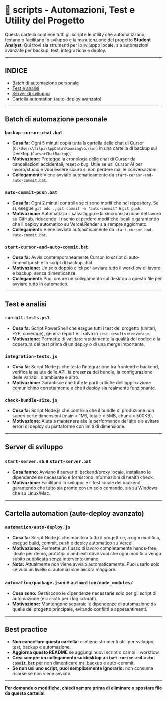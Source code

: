 # 📂 scripts - Automazioni, Test e Utility del Progetto

Questa cartella contiene tutti gli script e le utility che automatizzano, testano o facilitano lo sviluppo e la manutenzione del progetto **Student Analyst**. Qui trovi sia strumenti per lo sviluppo locale, sia automazioni avanzate per backup, test, integrazione e deploy.

---

## INDICE
- [Batch di automazione personale](#batch-di-automazione-personale)
- [Test e analisi](#test-e-analisi)
- [Server di sviluppo](#server-di-sviluppo)
- [Cartella automation (auto-deploy avanzato)](#cartella-automation-auto-deploy-avanzato)

---

## Batch di automazione personale

### `backup-cursor-chat.bat`
- **Cosa fa:** Ogni 5 minuti copia tutta la cartella delle chat di Cursor (`C:\Users\filpi\AppData\Roaming\Cursor`) in una cartella di backup sul Desktop (`CursorChatBackup`).
- **Motivazione:** Protegge la cronologia delle chat di Cursor da cancellazioni accidentali, reset o bug. Utile se usi Cursor AI per lavoro/studio e vuoi essere sicuro di non perdere mai le conversazioni.
- **Collegamenti:** Viene avviato automaticamente da `start-cursor-and-auto-commit.bat`.

### `auto-commit-push.bat`
- **Cosa fa:** Ogni 2 minuti controlla se ci sono modifiche nel repository. Se sì, esegue `git add .`, `git commit -m "auto-commit"` e `git push`.
- **Motivazione:** Automatizza il salvataggio e la sincronizzazione del lavoro su GitHub, riducendo il rischio di perdere modifiche locali e garantendo che il deploy automatico su Vercel/Render sia sempre aggiornato.
- **Collegamenti:** Viene avviato automaticamente da `start-cursor-and-auto-commit.bat`.

### `start-cursor-and-auto-commit.bat`
- **Cosa fa:** Avvia contemporaneamente Cursor, lo script di auto-commit/push e lo script di backup chat.
- **Motivazione:** Un solo doppio click per avviare tutto il workflow di lavoro e backup, senza dimenticanze.
- **Collegamenti:** Puoi creare un collegamento sul desktop a questo file per avviare tutto in automatico.

---

## Test e analisi

### `run-all-tests.ps1`
- **Cosa fa:** Script PowerShell che esegue tutti i test del progetto (unitari, E2E, coverage), genera report e li salva in `test-results` e `coverage`.
- **Motivazione:** Permette di validare rapidamente la qualità del codice e la copertura dei test prima di un deploy o di una merge importante.

### `integration-tests.js`
- **Cosa fa:** Script Node.js che testa l'integrazione tra frontend e backend, verifica la salute delle API, la presenza dei bundle, la configurazione delle variabili d'ambiente e altro.
- **Motivazione:** Garantisce che tutte le parti critiche dell'applicazione comunichino correttamente e che il deploy sia realmente funzionante.

### `check-bundle-size.js`
- **Cosa fa:** Script Node.js che controlla che il bundle di produzione non superi certe dimensioni (main < 1MB, totale < 5MB, chunk < 500KB).
- **Motivazione:** Aiuta a mantenere alte le performance del sito e a evitare errori di deploy su piattaforme con limiti di dimensione.

---

## Server di sviluppo

### `start-server.sh` e `start-server.bat`
- **Cosa fanno:** Avviano il server di backend/proxy locale, installano le dipendenze se necessario e forniscono informazioni di health check.
- **Motivazione:** Facilitano lo sviluppo e il test locale del backend, garantendo che tutto sia pronto con un solo comando, sia su Windows che su Linux/Mac.

---

## Cartella automation (auto-deploy avanzato)

### `automation/auto-deploy.js`
- **Cosa fa:** Script Node.js che monitora tutto il progetto e, a ogni modifica, esegue build, commit, push e deploy automatico su Vercel.
- **Motivazione:** Permette un flusso di lavoro completamente hands-free, ideale per demo, prototipi o ambienti dove vuoi che ogni modifica venga subito pubblicata senza intervento umano.
- **Nota:** Attualmente non viene avviato automaticamente. Puoi usarlo solo se vuoi un livello di automazione ancora maggiore.

### `automation/package.json` e `automation/node_modules/`
- **Cosa sono:** Gestiscono le dipendenze necessarie solo per gli script di automazione (es: `chalk` per i log colorati).
- **Motivazione:** Mantengono separate le dipendenze di automazione da quelle del progetto principale, evitando conflitti e appesantimenti.

---

## Best practice
- **Non cancellare questa cartella:** contiene strumenti utili per sviluppo, test, backup e automazione.
- **Aggiorna questo README** se aggiungi nuovi script o cambi il workflow.
- **Crea sempre un collegamento sul desktop a `start-cursor-and-auto-commit.bat`** per non dimenticare mai backup e auto-commit.
- **Se non usi uno script, puoi semplicemente ignorarlo:** non consuma risorse se non viene avviato.

---

**Per domande o modifiche, chiedi sempre prima di eliminare o spostare file da questa cartella!** 